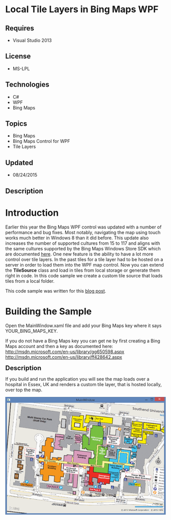 # Local Tile Layers in Bing Maps WPF
## Requires
- Visual Studio 2013
## License
- MS-LPL
## Technologies
- C#
- WPF
- Bing Maps
## Topics
- Bing Maps
- Bing Maps Control for WPF
- Tile Layers
## Updated
- 08/24/2015
## Description

<h1>Introduction</h1>
<p>Earlier this year the Bing Maps WPF control was updated with a number of performance and bug fixes. Most notably, navigating the map using touch works much better in Windows 8 than it did before. This update also increases the number of supported cultures
 from 15 to 117 and aligns with the same cultures supported by the Bing Maps Windows Store SDK which are documented
<a href="https://msdn.microsoft.com/en-us/library/dn306047.aspx">here</a>. One new feature is the ability to have a lot more control over tile layers. In the past tiles for a tile layer had to be hosted on a server in order to load them into the WPF map control.
 Now you can extend the <strong>TileSource</strong> class and load in tiles from local storage or generate them right in code. In this code sample we create a custom tile source that loads tiles from a local folder.</p>
<p>This code sample was written for this&nbsp;<a href="https://blogs.bing.com/maps/2015/08/24/local-tile-layers-in-bing-maps-wpf/">blog post</a>.</p>
<h1><span>Building the Sample</span></h1>
<p>Open the MainWindow.xaml file and add your Bing Maps key where it says YOUR_BING_MAPS_KEY.</p>
<div>If you do not have a Bing Maps key you can get ne by first creating a Bing Maps account and then a key as documented here:</div>
<div></div>
<div><a href="http://msdn.microsoft.com/en-us/library/gg650598.aspx">http://msdn.microsoft.com/en-us/library/gg650598.aspx</a></div>
<div><a href="http://msdn.microsoft.com/en-us/library/ff428642.aspx">http://msdn.microsoft.com/en-us/library/ff428642.aspx</a></div>
<p><span style="font-size:20px; font-weight:bold">Description</span></p>
<p>If you build and run the application you will see the map loads over a hospital in Essex, UK and renders a custom tile layer, that is hosted locally, over top the map.</p>
<p><img id="138999" src="138999-hospitalonmap.png" alt="" width="968" height="766" style="width:521px; height:370px"></p>
